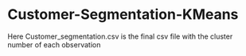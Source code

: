# Customer-Segmentation-KMeans
Here Customer_segmentation.csv is the final csv file with the cluster number of each observation
